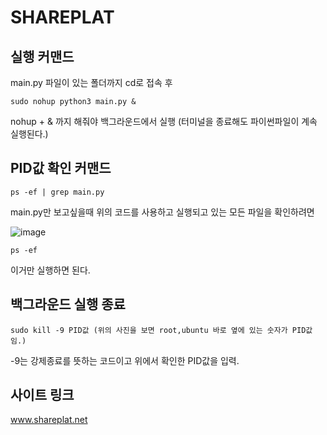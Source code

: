 # SHAREPLAT


## 실행 커맨드

main.py 파일이 있는 폴더까지 cd로 접속 후

```
sudo nohup python3 main.py &
```

nohup + & 까지 해줘야 백그라운드에서 실행 (터미널을 종료해도 파이썬파일이 계속 실행된다.)

## PID값 확인 커맨드


```
ps -ef | grep main.py
```

main.py만 보고싶을때 위의 코드를 사용하고 실행되고 있는 모든 파일을 확인하려면

![image](https://github.com/seonguk0893/shareplat/assets/145532557/7f4f7423-3b79-413d-a830-5765e9255b69)

```
ps -ef 
```
이거만 실행하면 된다.

## 백그라운드 실행 종료


```
sudo kill -9 PID값 (위의 사진을 보면 root,ubuntu 바로 옆에 있는 숫자가 PID값임.)
```

-9는 강제종료를 뜻하는 코드이고 위에서 확인한 PID값을 입력.


## 사이트 링크

www.shareplat.net
